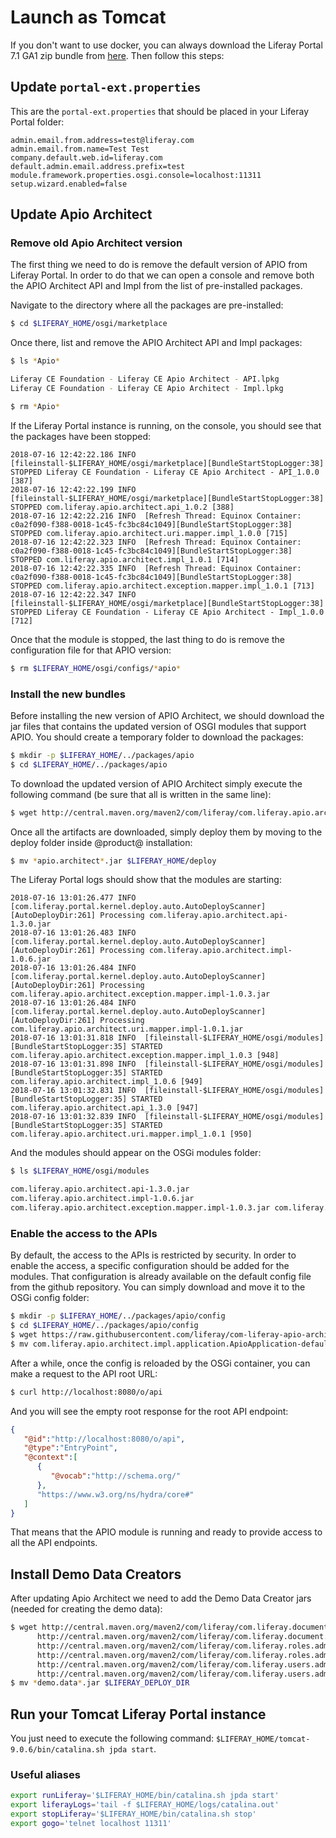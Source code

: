 # Launch as Tomcat

If you don't want to use docker, you can always download the Liferay Portal 7.1 GA1 zip bundle from [here](https://sourceforge.net/projects/lportal/files/Liferay%20Portal/7.1.0%20GA1/liferay-ce-portal-tomcat-7.1.0-ga1-20180703012531655.zip/download?use_mirror=datapacket&r=https%3A%2F%2Fwww.liferay.com%2Fdownloads-community&use_mirror=datapacket). Then follow this steps:

## Update `portal-ext.properties`

This are the `portal-ext.properties` that should be placed in your Liferay Portal folder:

```properties
admin.email.from.address=test@liferay.com
admin.email.from.name=Test Test
company.default.web.id=liferay.com
default.admin.email.address.prefix=test
module.framework.properties.osgi.console=localhost:11311
setup.wizard.enabled=false
```

## Update Apio Architect

### Remove old Apio Architect version

The first thing we need to do is remove the default version of APIO from Liferay Portal. In order to do that we can open a console and remove both the APIO Architect API and Impl from the list of pre-installed packages.

Navigate to the directory where all the packages are pre-installed:

```bash
$ cd $LIFERAY_HOME/osgi/marketplace
```

Once there, list and remove the APIO Architect API and Impl packages:

```bash
$ ls *Apio*

Liferay CE Foundation - Liferay CE Apio Architect - API.lpkg
Liferay CE Foundation - Liferay CE Apio Architect - Impl.lpkg

$ rm *Apio*
```

If the Liferay Portal instance is running, on the console, you should see that the packages have been stopped:

```log
2018-07-16 12:42:22.186 INFO  [fileinstall-$LIFERAY_HOME/osgi/marketplace][BundleStartStopLogger:38] STOPPED Liferay CE Foundation - Liferay CE Apio Architect - API_1.0.0 [387]
2018-07-16 12:42:22.199 INFO  [fileinstall-$LIFERAY_HOME/osgi/marketplace][BundleStartStopLogger:38] STOPPED com.liferay.apio.architect.api_1.0.2 [388]
2018-07-16 12:42:22.216 INFO  [Refresh Thread: Equinox Container: c0a2f090-f388-0018-1c45-fc3bc84c1049][BundleStartStopLogger:38] STOPPED com.liferay.apio.architect.uri.mapper.impl_1.0.0 [715]
2018-07-16 12:42:22.323 INFO  [Refresh Thread: Equinox Container: c0a2f090-f388-0018-1c45-fc3bc84c1049][BundleStartStopLogger:38] STOPPED com.liferay.apio.architect.impl_1.0.1 [714]
2018-07-16 12:42:22.335 INFO  [Refresh Thread: Equinox Container: c0a2f090-f388-0018-1c45-fc3bc84c1049][BundleStartStopLogger:38] STOPPED com.liferay.apio.architect.exception.mapper.impl_1.0.1 [713]
2018-07-16 12:42:22.347 INFO  [fileinstall-$LIFERAY_HOME/osgi/marketplace][BundleStartStopLogger:38] STOPPED Liferay CE Foundation - Liferay CE Apio Architect - Impl_1.0.0 [712]
```

Once that the module is stopped, the last thing to do is remove the configuration file for that APIO version:

```bash
$ rm $LIFERAY_HOME/osgi/configs/*apio*
```

### Install the new bundles

Before installing the new version of APIO Architect, we should download the jar files that contains the updated version of OSGI modules that support APIO. You should create a temporary folder to download the packages:

```bash
$ mkdir -p $LIFERAY_HOME/../packages/apio
$ cd $LIFERAY_HOME/../packages/apio
```

To download the updated version of APIO Architect simply execute the following command (be sure that all is written in the same line):

```bash
$ wget http://central.maven.org/maven2/com/liferay/com.liferay.apio.architect.impl/1.0.6/com.liferay.apio.architect.impl-1.0.6.jar  http://central.maven.org/maven2/com/liferay/com.liferay.apio.architect.api/1.3.0/com.liferay.apio.architect.api-1.3.0.jar http://central.maven.org/maven2/com/liferay/com.liferay.apio.architect.uri.mapper.impl/1.0.1/com.liferay.apio.architect.uri.mapper.impl-1.0.1.jar http://central.maven.org/maven2/com/liferay/com.liferay.apio.architect.exception.mapper.impl/1.0.3/com.liferay.apio.architect.exception.mapper.impl-1.0.3.jar
```

Once all the artifacts are downloaded, simply deploy them by moving to the deploy folder inside @product@ installation:

```bash
$ mv *apio.architect*.jar $LIFERAY_HOME/deploy
```

The Liferay Portal logs should show that the modules are starting:

```log
2018-07-16 13:01:26.477 INFO  [com.liferay.portal.kernel.deploy.auto.AutoDeployScanner][AutoDeployDir:261] Processing com.liferay.apio.architect.api-1.3.0.jar
2018-07-16 13:01:26.483 INFO  [com.liferay.portal.kernel.deploy.auto.AutoDeployScanner][AutoDeployDir:261] Processing com.liferay.apio.architect.impl-1.0.6.jar
2018-07-16 13:01:26.484 INFO  [com.liferay.portal.kernel.deploy.auto.AutoDeployScanner][AutoDeployDir:261] Processing com.liferay.apio.architect.exception.mapper.impl-1.0.3.jar
2018-07-16 13:01:26.484 INFO  [com.liferay.portal.kernel.deploy.auto.AutoDeployScanner][AutoDeployDir:261] Processing com.liferay.apio.architect.uri.mapper.impl-1.0.1.jar
2018-07-16 13:01:31.818 INFO  [fileinstall-$LIFERAY_HOME/osgi/modules][BundleStartStopLogger:35] STARTED com.liferay.apio.architect.exception.mapper.impl_1.0.3 [948]
2018-07-16 13:01:31.898 INFO  [fileinstall-$LIFERAY_HOME/osgi/modules][BundleStartStopLogger:35] STARTED com.liferay.apio.architect.impl_1.0.6 [949]
2018-07-16 13:01:32.831 INFO  [fileinstall-$LIFERAY_HOME/osgi/modules][BundleStartStopLogger:35] STARTED com.liferay.apio.architect.api_1.3.0 [947]
2018-07-16 13:01:32.839 INFO  [fileinstall-$LIFERAY_HOME/osgi/modules][BundleStartStopLogger:35] STARTED com.liferay.apio.architect.uri.mapper.impl_1.0.1 [950]
```

And the modules should appear on the OSGi modules folder:

```bash
$ ls $LIFERAY_HOME/osgi/modules

com.liferay.apio.architect.api-1.3.0.jar
com.liferay.apio.architect.impl-1.0.6.jar
com.liferay.apio.architect.exception.mapper.impl-1.0.3.jar com.liferay.apio.architect.uri.mapper.impl-1.0.1.jar
```

### Enable the access to the APIs

By default, the access to the APIs is restricted by security. In order to enable the access, a specific configuration should be added for the modules. That configuration is already available on the default config file from the github repository. You can simply download and move it to the OSGi config folder:

```bash
$ mkdir -p $LIFERAY_HOME/../packages/apio/config
$ cd $LIFERAY_HOME/../packages/apio/config
$ wget https://raw.githubusercontent.com/liferay/com-liferay-apio-architect/e25b53280939dd1f5bc4eab889c9ad7d512314cb/apio-architect-impl/configs/com.liferay.apio.architect.impl.application.ApioApplication-default.config
$ mv com.liferay.apio.architect.impl.application.ApioApplication-default.config $LIFERAY_HOME/osgi/configs
```

After a while, once the config is reloaded by the OSGi container, you can make a request to the API root URL:

```bash
$ curl http://localhost:8080/o/api
```

And you will see the empty root response for the root API endpoint:

```json
{
   "@id":"http://localhost:8080/o/api",
   "@type":"EntryPoint",
   "@context":[
      {
         "@vocab":"http://schema.org/"
      },
      "https://www.w3.org/ns/hydra/core#"
   ]
}
```

That means that the APIO module is running and ready to provide access to all the API endpoints.

## Install Demo Data Creators

After updating Apio Architect we need to add the Demo Data Creator jars (needed for creating the demo data):

```bash
$ wget http://central.maven.org/maven2/com/liferay/com.liferay.document.library.demo.data.creator.impl/2.0.0/com.liferay.document.library.demo.data.creator.impl-2.0.0.jar \
      http://central.maven.org/maven2/com/liferay/com.liferay.document.library.demo.data.creator.api/2.0.0/com.liferay.document.library.demo.data.creator.api-2.0.0.jar \
      http://central.maven.org/maven2/com/liferay/com.liferay.roles.admin.demo.data.creator.api/2.0.0/com.liferay.roles.admin.demo.data.creator.api-2.0.0.jar \
      http://central.maven.org/maven2/com/liferay/com.liferay.roles.admin.demo.data.creator.impl/2.0.1/com.liferay.roles.admin.demo.data.creator.impl-2.0.1.jar \
      http://central.maven.org/maven2/com/liferay/com.liferay.users.admin.demo.data.creator.api/2.0.0/com.liferay.users.admin.demo.data.creator.api-2.0.0.jar \
      http://central.maven.org/maven2/com/liferay/com.liferay.users.admin.demo.data.creator.impl/2.0.0/com.liferay.users.admin.demo.data.creator.impl-2.0.0.jar
$ mv *demo.data*.jar $LIFERAY_DEPLOY_DIR
```

## Run your Tomcat Liferay Portal instance

You just need to execute the following command: `$LIFERAY_HOME/tomcat-9.0.6/bin/catalina.sh jpda start`.

### Useful aliases

```bash
export runLiferay='$LIFERAY_HOME/bin/catalina.sh jpda start'
export liferayLogs='tail -f $LIFERAY_HOME/logs/catalina.out'
export stopLiferay='$LIFERAY_HOME/bin/catalina.sh stop'
export gogo='telnet localhost 11311'
```